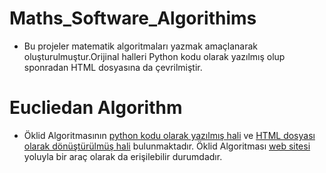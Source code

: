 # Maths_Software_Algorithims
* Bu projeler matematik algoritmaları yazmak amaçlanarak oluşturulmuştur.Orijinal halleri Python kodu olarak yazılmış olup sponradan HTML dosyasına da çevrilmiştir.

# Eucliedan Algorithm
  * Öklid Algoritmasının [python kodu olarak yazılmış hali](https://github.com/MertKOCASAHAN/Maths_Software_Projects/blob/main/Euclidean%20Algorithm.py) ve [HTML dosyası olarak dönüştürülmüş hali](https://github.com/MertKOCASAHAN/Maths_Software_Projects/blob/main/Euclidean%20algorithm.HTML) bulunmaktadır. Öklid Algoritması [web sitesi](https://mertkocasahan.github.io/Maths_Software_Algorithims/) yoluyla bir araç olarak da erişilebilir durumdadır.






 
